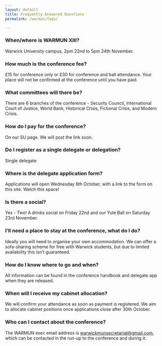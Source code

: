 ```yaml
---
layout: default
title: Frequently Answered Questions
permalink: /warmun/faqs/

---
```


### When/where is WARMUN XIII?
Warwick University campus, 2pm 22nd to 5pm 24th November.

### How much is the conference fee?
£15 for conference only or £30 for conference and ball attendance. Your place will not be confirmed at the conference until you have paid. 

### What committees will there be?
There are 6 branches of the conference - Security Council, International Court of Justice, World Bank, Historical Crisis, Fictional Crisis, and Modern Crisis. 

### How do I pay for the conference?
On our SU page. We will post the link soon.

### Do I register as a single delegate or delegation?
Single delegate

### Where is the delegate application form?
Applications will open Wednesday 6th October, with a link to the form on this site. Watch this space!

### Is there a social?
Yes - Two! A drinks social on Friday 22nd and our Yule Ball on Saturday 23rd November. 

### I’ll need a place to stay at the conference, what do I do?
Ideally you will need to organise your own accommodation. We can offer a sofa-sharing scheme for free with Warwick students, but due to limited availability this isn’t guaranteed.

### How do I know where to go and when?
All information can be found in the conference handbook and delegate app when they are released.

### When will I receive my cabinet allocation?
We will confirm your attendance as soon as payment is registered. We aim to allocate cabinet positions once applications close after 30th October. 

### Who can I contact about the conference?
The WARMUN exec email address is warwickmunsecretariat@gmail.com, which can be contacted in the run-up to the conference and during it.
